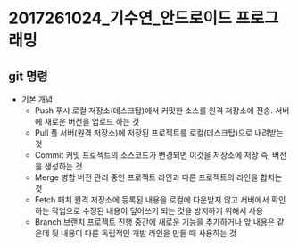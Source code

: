 # 2017261024_기수연_안드로이드 프로그래밍
## git 명령
+ 기본 개념
  + Push 푸시 
         로컬 저장소(데스크탑)에서 커밋한 소스를 원격 저장소에 전송. 서버에 새로운 버전을 업로드 하는 것
  + Pull 풀 
         서버(원격 저장소)에 저장된 프로젝트를 로컬(데스크탑)으로 내려받는 것
  + Commit 커밋
           프로젝트의 소스코드가 변경되면 이것을 저장소에 저장 즉, 버전을 생성하는 것
  + Merge 병합
          버전 관리 중인 프로젝트 라인과 다른 프로젝트의 라인을 합치는 것
  + Fetch 패치
          원격 저장소에 등록된 내용을 로컬에 다운받지 않고 서버에서 확인하는 작업으로 수정된 내용이 덮어쓰기 되는 것을 방지하기 위해서 사용
  + Branch 브랜치 
           프로젝트 진행 중간에 새로운 기능을 추가하거나 앞 내용은 같은데 뒷 내용이 다른 독립적인 개발 라인을 만들 때 사용하는 것



